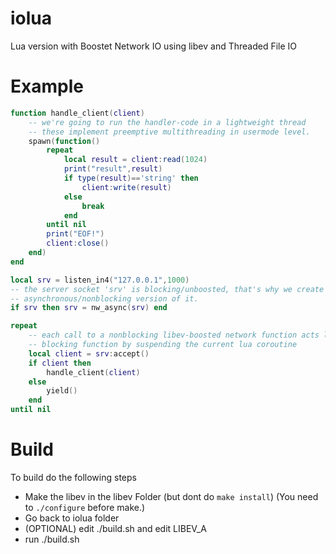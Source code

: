 iolua
=====

Lua version with Boostet Network IO using libev and Threaded File IO

Example
=======
```lua
function handle_client(client)
	-- we're going to run the handler-code in a lightweight thread
	-- these implement preemptive multithreading in usermode level.
	spawn(function()
		repeat
			local result = client:read(1024)
			print("result",result)
			if type(result)=='string' then
				client:write(result)
			else
				break
			end
		until nil
		print("EOF!")
		client:close()
	end)
end

local srv = listen_in4("127.0.0.1",1000)
-- the server socket 'srv' is blocking/unboosted, that's why we create a
-- asynchronous/nonblocking version of it.
if srv then srv = nw_async(srv) end

repeat
	-- each call to a nonblocking libev-boosted network function acts like a
	-- blocking function by suspending the current lua coroutine
	local client = srv:accept()
	if client then
		handle_client(client)
	else
		yield()
	end
until nil
```
Build
=====

To build do the following steps

- Make the libev in the libev Folder (but dont do `make install`) (You need to `./configure` before make.)
- Go back to iolua folder
- (OPTIONAL) edit ./build.sh and edit LIBEV_A
- run ./build.sh

